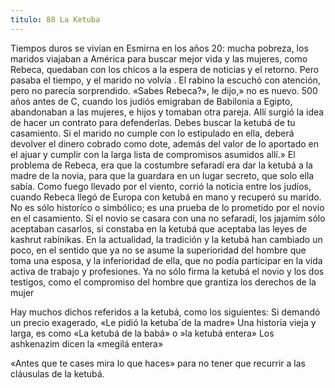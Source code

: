 ```yaml
---
titulo: 88 La Ketuba
---
```


Tiempos duros se vivían en Esmirna en los años 20: mucha pobreza, los maridos viajaban a América   para buscar mejor vida y las mujeres, como Rebeca, quedaban con los chicos a la espera de noticias y el retorno. Pero pasaba el tiempo, y el marido no volvía .
El rabino la escuchó con atención, pero no parecía sorprendido. «Sabes Rebeca?», le dijo,» no es nuevo. 500 años antes de C, cuando los judiós emigraban de Babilonia a Egipto, abandonaban a las mujeres, e hijos  y tomaban otra pareja. Allí surgió la idea de hacer un contrato para defenderlas.
 Debes buscar la ketubá de tu casamiento. Si el marido no cumple con lo estipulado en ella, deberá devolver el dinero cobrado como dote, además del valor de lo aportado en el ajuar y cumplir con la larga lista de compromisos asumidos allí.»
El problema de Rebeca, era que la costumbre sefaradí era dar la ketubá a la madre de la novia, para que la guardara en un lugar secreto, que solo ella sabía.
Como fuego llevado por el viento, corrió la noticia  entre los judíos, cuando Rebeca llegó de Europa con ketubá en mano y recuperó su marido.
No es sólo historíco o simbólico; es una prueba de lo prometido por el novio en el casamiento. Si el novio se casara con una no sefaradí, los jajamim sólo aceptaban casarlos, si constaba en la ketubá que aceptaba  las leyes de kashrut rabínikas.
En la actualidad, la tradición y la ketubá han cambiado un poco, en el sentido que ya no se asume  la superioridad del hombre que toma una esposa, y la inferioridad de ella, que no podía participar en la vida activa de trabajo y profesiones.  Ya no sólo firma la ketubá el novio y los dos testigos, como el compromiso del hombre  que grantiza  los derechos de la mujer

Hay muchos dichos referidos a la ketubá, como los siguientes:
 Si demandó un precio exagerado,  «Le pidió la ketuba´de la madre»
 Una historia vieja y larga, es como «La ketubá de la babá» o
»la ketubá entera»  Los ashkenazim dicen la «megilá entera»

«Antes  que te cases mira lo que haces» para no tener que recurrir a las cláusulas de la ketubá.

